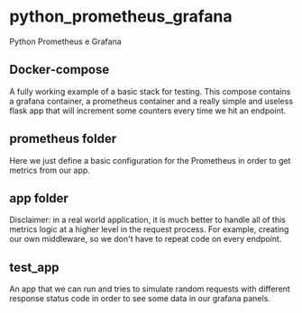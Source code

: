 # python_prometheus_grafana
Python Prometheus e Grafana

## Docker-compose
A fully working example of a basic stack for testing. This compose contains a grafana container, a prometheus container and a really simple and useless flask app that will increment some counters every time we hit an endpoint.

## prometheus folder
Here we just define a basic configuration for the Prometheus in order to get metrics from our app.

## app folder
Disclaimer: in a real world application, it is much better to handle all of this metrics logic at a higher level in the request process. For example, creating our own middleware, so we don't have to repeat code on every endpoint.

## test_app
An app that we can run and tries to simulate random requests with different response status code in order to see some data in our grafana panels.

